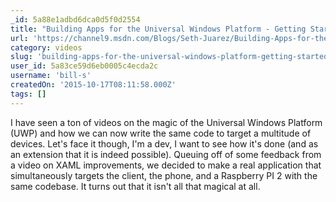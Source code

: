 ```yaml
---
_id: 5a88e1adbd6dca0d5f0d2554
title: "Building Apps for the Universal Windows Platform - Getting Started"
url: 'https://channel9.msdn.com/Blogs/Seth-Juarez/Building-Apps-for-the-Universal-Windows-Platform-Getting-Started'
category: videos
slug: 'building-apps-for-the-universal-windows-platform-getting-started'
user_id: 5a83ce59d6eb0005c4ecda2c
username: 'bill-s'
createdOn: '2015-10-17T08:11:58.000Z'
tags: []
---
```


I have seen a ton of videos on the magic of the Universal Windows Platform (UWP) and how we can now write the same code to target a multitude of devices. Let's face it though, I'm a dev, I want to see how it's done (and as an extension that it is indeed possible). Queuing off of some feedback from a video on XAML improvements, we decided to make a real application that simultaneously targets the client, the phone, and a Raspberry PI 2 with the same codebase. It turns out that it isn't all that magical at all.
